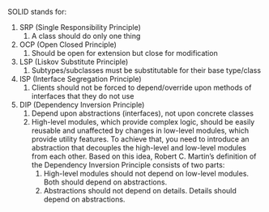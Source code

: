 SOLID stands for:

1. SRP (Single Responsibility Principle)
    1. A class should do only one thing
2. OCP (Open Closed Principle)
    1. Should be open for extension but close for modification
3. LSP (Liskov Substitute Principle)
    1. Subtypes/subclasses must be substitutable for their base type/class
4. ISP (Interface Segregation Principle)
    1. Clients should not be forced to depend/override upon methods of interfaces that they do not use
5. DIP (Dependency Inversion Principle)
    1. Depend upon abstractions (interfaces), not upon concrete classes
    2. High-level modules, which provide complex logic, should be easily reusable and unaffected by changes in low-level
       modules, which provide utility features. To achieve that, you need to introduce an abstraction that decouples the
       high-level and low-level modules from each other. Based on this idea, Robert C. Martin’s definition of the
       Dependency Inversion Principle consists of two parts:
        1. High-level modules should not depend on low-level modules. Both should depend on abstractions.
        2. Abstractions should not depend on details. Details should depend on abstractions.